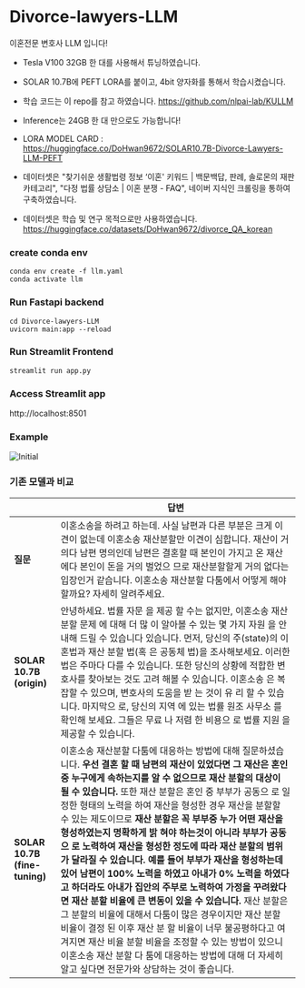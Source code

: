 # Divorce-lawyers-LLM
이혼전문 변호사 LLM 입니다!

- Tesla V100 32GB 한 대를 사용해서 튜닝하였습니다.
- SOLAR 10.7B에 PEFT LORA를 붙이고, 4bit 양자화를 통해서 학습시켰습니다. 
- 학습 코드는 이 repo를 참고 하였습니다. https://github.com/nlpai-lab/KULLM

- Inference는 24GB 한 대 만으로도 가능합니다!
- LORA MODEL CARD : https://huggingface.co/DoHwan9672/SOLAR10.7B-Divorce-Lawyers-LLM-PEFT

- 데이터셋은 "찾기쉬운 생활법령 정보 ‘이혼' 키워드 | 백문백답, 판례, 솔로몬의 재판 카테고리", "다정 법률 상담소 | 이혼 분쟁 - FAQ", 네이버 지식인 크롤링을 통하여 구축하였습니다. 
- 데이터셋은 학습 및 연구 목적으로만 사용하였습니다. https://huggingface.co/datasets/DoHwan9672/divorce_QA_korean

### create conda env

```
conda env create -f llm.yaml
conda activate llm
```

### Run Fastapi backend


```
cd Divorce-lawyers-LLM
uvicorn main:app --reload
```

### Run Streamlit Frontend

```
streamlit run app.py
```

### Access Streamlit app
http://localhost:8501 

### Example
![Initial](https://github.com/rlaehghks5/Divorce-lawyers-LLM/assets/121927513/8ed7f75f-c507-48c8-a6dc-45fb873ba90b.png)



### 기존 모델과 비교
|     | 답변      | 
| --------- | ------------ |
| **질문** | 이혼소송을 하려고 하는데. 사실 남편과 다른 부분은 크게 이견이 없는데 이혼소송 재산분할만 이견이 심합니다. 재산이 거의다 남편 명의인데 남편은 결혼할 때 본인이 가지고 온 재산에다 본인이 돈을 거의 벌었으 므로 재산분할할게 거의 없다는 입장인거 같습니다. 이혼소송 재산분할 다툼에서 어떻게 해야할까요? 자세히 알려주세요. |
| **SOLAR 10.7B (origin)** | 안녕하세요. 법률 자문 을 제공 할 수는 없지만, 이혼소송 재산 분할 문제 에 대해 더 많 이 알아볼 수 있는 몇 가지 자원 을 안내해 드릴 수 있습니다 있습니다. 먼저, 당신의 주(state)의 이혼법과 재산 분할 법(혹 은 공동체 법)을 조사해보세요. 이러한 법은 주마다 다를 수 있습니다. 또한 당신의 상황에 적합한 변호사를 찾아보는 것도 고려 해볼 수 있습니다. 이혼소송 은 복잡할 수 있으며, 변호사의 도움을 받 는 것이 유 리 할 수 있습니다. 마지막으 로, 당신의 지역 에 있는 법률 원조 사무소 를 확인해 보세요. 그들은 무료 나 저렴 한 비용으 로 법률 지원 을 제공할 수 있습니다. |
| **SOLAR 10.7B (fine-tuning)** | 이혼소송 재산분할 다툼에 대응하는 방법에 대해 질문하셨습니다. **우선 결혼 할 때 남편의 재산이 있었다면 그 재산은 혼인 중 누구에게 속하는지를 알 수 없으므로 재산 분할의 대상이 될 수 있습니다.** 또한 재산 분할은 혼인 중 부부가 공동으 로 일정한 형태의 노력을 하여 재산을 형성한 경우 재산을 분할할 수 있는 제도이므로 **재산 분할은 꼭 부부중 누가 어떤 재산을 형성하였는지 명확하게 밝 혀야 하는것이 아니라 부부가 공동으 로 노력하여 재산을 형성한 정도에 따라 재산 분할의 범위가 달라질 수 있습니다.** **예를 들어 부부가 재산을 형성하는데 있어 남편이 100% 노력을 하였고 아내가 0% 노력을 하였다고 하더라도 아내가 집안의 주부로 노력하여 가정을 꾸려왔다면 재산 분할 비율에 큰 변동이 있을 수 있습니다.** 재산 분할은 그 분할의 비율에 대해서 다툼이 많은 경우이지만 재산 분할 비율이 결정 된 이후 재산 분 할 비율이 너무 불공평하다고 여겨지면 재산 비율 분할 비율을 조정할 수 있는 방법이 있으니 이혼소송 재산 분할 다 툼에 대응하는 방법에 대해 더 자세히 알고 싶다면 전문가와 상담하는 것이 좋습니다. |


